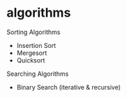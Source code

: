 # algorithms

Sorting Algorithms
- Insertion Sort
- Mergesort
- Quicksort

Searching Algorithms
- Binary Search (iterative & recursive)
